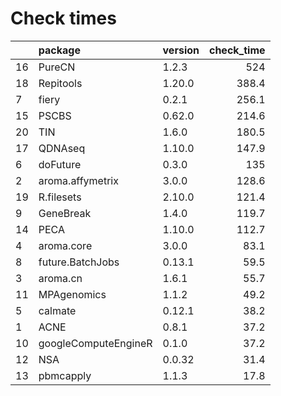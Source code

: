 # Check times

|   |package              |version | check_time|
|:--|:--------------------|:-------|----------:|
|16 |PureCN               |1.2.3   |        524|
|18 |Repitools            |1.20.0  |      388.4|
|7  |fiery                |0.2.1   |      256.1|
|15 |PSCBS                |0.62.0  |      214.6|
|20 |TIN                  |1.6.0   |      180.5|
|17 |QDNAseq              |1.10.0  |      147.9|
|6  |doFuture             |0.3.0   |        135|
|2  |aroma.affymetrix     |3.0.0   |      128.6|
|19 |R.filesets           |2.10.0  |      121.4|
|9  |GeneBreak            |1.4.0   |      119.7|
|14 |PECA                 |1.10.0  |      112.7|
|4  |aroma.core           |3.0.0   |       83.1|
|8  |future.BatchJobs     |0.13.1  |       59.5|
|3  |aroma.cn             |1.6.1   |       55.7|
|11 |MPAgenomics          |1.1.2   |       49.2|
|5  |calmate              |0.12.1  |       38.2|
|1  |ACNE                 |0.8.1   |       37.2|
|10 |googleComputeEngineR |0.1.0   |       37.2|
|12 |NSA                  |0.0.32  |       31.4|
|13 |pbmcapply            |1.1.3   |       17.8|


